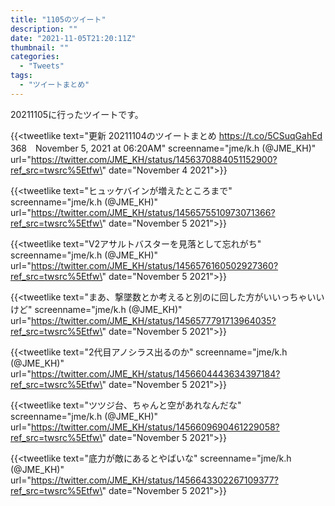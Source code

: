 ```yaml
---
title: "1105のツイート"
description: ""
date: "2021-11-05T21:20:11Z"
thumbnail: ""
categories:
  - "Tweets"
tags:
  - "ツイートまとめ"
---
```

20211105に行ったツイートです。
<!--more-->
{{<tweetlike text=\"更新 20211104のツイートまとめ https://t.co/5CSuqGahEd 368　November 5, 2021 at 06:20AM\" screenname=\"jme/k.h (@JME_KH)\" url=\"https://twitter.com/JME_KH/status/1456370884051152900?ref_src=twsrc%5Etfw\" date=\"November 4 2021\">}}

{{<tweetlike text=\"ヒュッケバインが増えたところまで\" screenname=\"jme/k.h (@JME_KH)\" url=\"https://twitter.com/JME_KH/status/1456575510973071366?ref_src=twsrc%5Etfw\" date=\"November 5 2021\">}}

{{<tweetlike text=\"V2アサルトバスターを見落として忘れがち\" screenname=\"jme/k.h (@JME_KH)\" url=\"https://twitter.com/JME_KH/status/1456576160502927360?ref_src=twsrc%5Etfw\" date=\"November 5 2021\">}}

{{<tweetlike text=\"まあ、撃墜数とか考えると別のに回した方がいいっちゃいいけど\" screenname=\"jme/k.h (@JME_KH)\" url=\"https://twitter.com/JME_KH/status/1456577791713964035?ref_src=twsrc%5Etfw\" date=\"November 5 2021\">}}

{{<tweetlike text=\"2代目アノシラス出るのか\" screenname=\"jme/k.h (@JME_KH)\" url=\"https://twitter.com/JME_KH/status/1456604443634397184?ref_src=twsrc%5Etfw\" date=\"November 5 2021\">}}

{{<tweetlike text=\"ツツジ台、ちゃんと空があれなんだな\" screenname=\"jme/k.h (@JME_KH)\" url=\"https://twitter.com/JME_KH/status/1456609690461229058?ref_src=twsrc%5Etfw\" date=\"November 5 2021\">}}

{{<tweetlike text=\"底力が敵にあるとやばいな\" screenname=\"jme/k.h (@JME_KH)\" url=\"https://twitter.com/JME_KH/status/1456643302267109377?ref_src=twsrc%5Etfw\" date=\"November 5 2021\">}}

